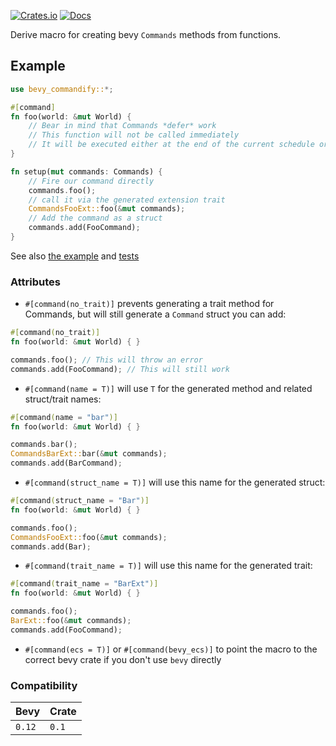 [![Crates.io](https://img.shields.io/crates/v/bevy_commandify.svg)](https://crates.io/crates/bevy_commandify)
[![Docs](https://docs.rs/bevy_commandify/badge.svg)](https://docs.rs/bevy_commandify/latest/bevy_commandify/)

Derive macro for creating bevy `Commands` methods from functions.

## Example

```rust
use bevy_commandify::*;

#[command]
fn foo(world: &mut World) {
    // Bear in mind that Commands *defer* work
    // This function will not be called immediately
    // It will be executed either at the end of the current schedule or when `apply_deferred` is next called within the current schedule
}

fn setup(mut commands: Commands) {
    // Fire our command directly
    commands.foo();
    // call it via the generated extension trait
    CommandsFooExt::foo(&mut commands);
    // Add the command as a struct
    commands.add(FooCommand);
}

```

See also [the example](/examples/sandbox/src/main.rs) and [tests](/tests)


### Attributes

- `#[command(no_trait)]` prevents generating a trait method for Commands, but will still generate a `Command` struct you can add:
```rust
#[command(no_trait)]
fn foo(world: &mut World) { }

commands.foo(); // This will throw an error
commands.add(FooCommand); // This will still work
```

- `#[command(name = T)]` will use `T` for the generated method and related struct/trait names:
```rust
#[command(name = "bar")]
fn foo(world: &mut World) { }

commands.bar();
CommandsBarExt::bar(&mut commands);
commands.add(BarCommand);
```

- `#[command(struct_name = T)]` will use this name for the generated struct:
```rust
#[command(struct_name = "Bar")]
fn foo(world: &mut World) { }

commands.foo();
CommandsFooExt::foo(&mut commands);
commands.add(Bar);
```

- `#[command(trait_name = T)]` will use this name for the generated trait:
```rust
#[command(trait_name = "BarExt")]
fn foo(world: &mut World) { }

commands.foo();
BarExt::foo(&mut commands);
commands.add(FooCommand);
```

- `#[command(ecs = T)]` or `#[command(bevy_ecs)]` to point the macro to the correct bevy crate if you don't use `bevy` directly

### Compatibility

| Bevy   | Crate |
|--------|-------|
| `0.12` | `0.1` |